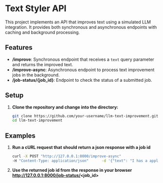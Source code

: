 # Text Styler API

This project implements an API that improves text using a simulated LLM integration. It provides both synchronous and asynchronous endpoints with caching and background processing.

## Features

- **/improve**: Synchronous endpoint that receives a `text` query parameter and returns the improved text.
- **/improve-async**: Asynchronous endpoint to process text improvement jobs in the background.
- **/job-status/{job_id}**: Endpoint to check the status of a submitted job.

## Setup

1. **Clone the repository and change into the directory:**

   ```bash
   git clone https://github.com/your-username/llm-text-improvement.git
   cd llm-text-improvement
   ```

## Examples

1. **Run a cURL request that should return a json response with a job id**

   ```bash
   curl -X POST "http://127.0.0.1:8000/improve-async"
   -H "Content-Type: application/json"      -d '{"text": "I has a apple"}'
   ```

2. **Use the returned job id from the response in your browser http://127.0.0.1:8000/job-status/<job_id>**
